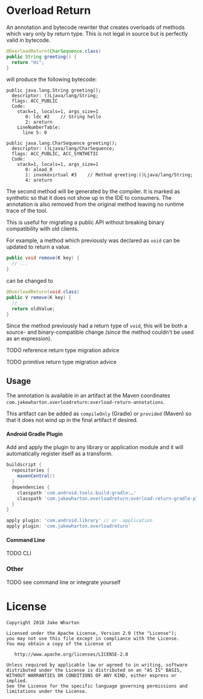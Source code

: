 Overload Return
===============

An annotation and bytecode rewriter that creates overloads of methods which vary only by return
type. This is not legal in source but is perfectly valid in bytecode.

```java
@OverloadReturn(CharSequence.class)
public String greeting() {
  return "Hi";
}
```

will produce the following bytecode:

```
public java.lang.String greeting();
  descriptor: ()Ljava/lang/String;
  flags: ACC_PUBLIC
  Code:
    stack=1, locals=1, args_size=1
       0: ldc #2    // String hello
       2: areturn
    LineNumberTable:
      line 5: 0

public java.lang.CharSequence greeting();
  descriptor: ()Ljava/lang/CharSequence;
  flags: ACC_PUBLIC, ACC_SYNTHETIC
  Code:
    stack=1, locals=1, args_size=1
       0: aload_0
       1: invokevirtual #3    // Method greeting:()Ljava/lang/String;
       4: areturn
```

The second method will be generated by the compiler. It is marked as synthetic so that it does not
show up in the IDE to consumers. The annotation is also removed from the original method leaving no
runtime trace of the tool.

This is useful for migrating a public API without breaking binary compatibility with old clients.

For example, a method which previously was declared as `void` can be updated to return a value.

```java
public void remove(K key) {
  // ...
}
```

can be changed to

```java
@OverloadReturn(void.class)
public V remove(K key) {
  // ...
  return oldValue;
}
```

Since the method previously had a return type of `void`, this will be both a source- and
binary-compatible change (since the method couldn't be used as an expression).

TODO reference return type migration advice

TODO primitive return type migration advice


Usage
-----

The annotation is available in an artifact at the Maven coordinates
`com.jakewharton.overloadreturn:overload-return-annotations`.

This artifact can be added as `compileOnly` (Gradle) or `provided` (Maven) so that it does not wind
up in the final artifact if desired.

#### Android Gradle Plugin

Add and apply the plugin to any library or application module and it will automatically register
itself as a transform.

```groovy
buildscript {
  repositories {
    mavenCentral()
  }
  dependencies {
    classpath 'com.android.tools.build:gradle:…'
    classpath 'com.jakewharton.overloadreturn:overload-return-gradle-plugin:…'
  }
}

apply plugin: 'com.android.library' // or .application
apply plugin: 'com.jakewharton.overloadreturn'
```

#### Command Line

TODO CLI

### Other

TODO see command line or integrate yourself



License
=======

    Copyright 2018 Jake Wharton

    Licensed under the Apache License, Version 2.0 (the "License");
    you may not use this file except in compliance with the License.
    You may obtain a copy of the License at

       http://www.apache.org/licenses/LICENSE-2.0

    Unless required by applicable law or agreed to in writing, software
    distributed under the License is distributed on an "AS IS" BASIS,
    WITHOUT WARRANTIES OR CONDITIONS OF ANY KIND, either express or implied.
    See the License for the specific language governing permissions and
    limitations under the License.
